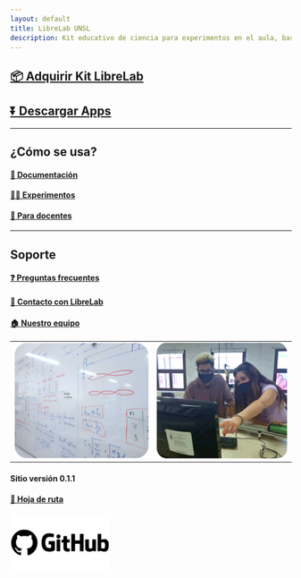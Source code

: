 ```yaml
---
layout: default
title: LibreLab UNSL
description: Kit educativo de ciencia para experimentos en el aula, basado en Arduino.
---
```


## [📦️ Adquirir Kit LibreLab](Adquirir)

## [⏬ Descargar Apps](Descargar)

---



## ¿Cómo se usa?

#### [🚀 Documentación](Documentación)

#### [🧑‍🔬 Experimentos](Experimentos)

#### [📝 Para docentes](Docentes)

---



## Soporte

#### [❓️ Preguntas frecuentes](FAQ)

#### [💬 Contacto con LibreLab](Contacto)

#### [🏠️ Nuestro equipo](Equipo)


|           |              |
|-----------|-------------:|
|![foto1](/assets/img/foto1.gif) | ![foto2](/assets/img/foto2.gif) |

#### Sitio versión 0.1.1

#### [🧭 Hoja de ruta](https://www.taskade.com/d/dTgpnadR8VPdLM8N?share=view&view=HAEyLtJZXnir3t9c)

#### <a href="https://github.com/labunsl/LibreLabUNSL"><img src="/assets/img/github.png" alt="Repositorio GitHub" height="100" idth="180"></a>

